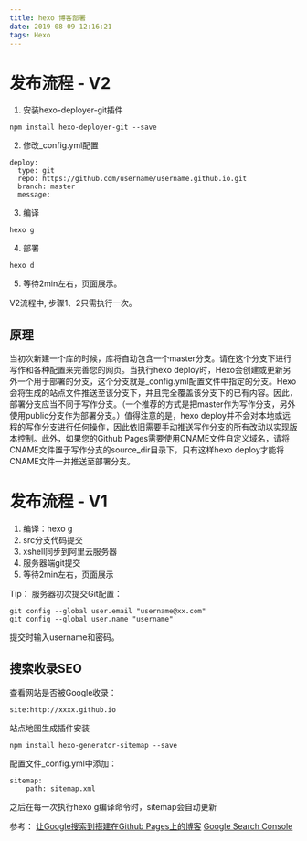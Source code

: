```yaml
---
title: hexo 博客部署
date: 2019-08-09 12:16:21
tags: Hexo
---
```


# 发布流程 - V2

1. 安装hexo-deployer-git插件
```
npm install hexo-deployer-git --save
```
2. 修改_config.yml配置
```
deploy:
  type: git
  repo: https://github.com/username/username.github.io.git
  branch: master
  message: 
```
3. 编译
```
hexo g
```
4. 部署
```
hexo d
```
5. 等待2min左右，页面展示。

V2流程中, 步骤1、2只需执行一次。

## 原理
当初次新建一个库的时候，库将自动包含一个master分支。请在这个分支下进行写作和各种配置来完善您的网页。当执行hexo deploy时，Hexo会创建或更新另外一个用于部署的分支，这个分支就是_config.yml配置文件中指定的分支。Hexo会将生成的站点文件推送至该分支下，并且完全覆盖该分支下的已有内容。因此，部署分支应当不同于写作分支。（一个推荐的方式是把master作为写作分支，另外使用public分支作为部署分支。）值得注意的是，hexo deploy并不会对本地或远程的写作分支进行任何操作，因此依旧需要手动推送写作分支的所有改动以实现版本控制。此外，如果您的Github Pages需要使用CNAME文件自定义域名，请将CNAME文件置于写作分支的source_dir目录下，只有这样hexo deploy才能将CNAME文件一并推送至部署分支。

# 发布流程 - V1
1. 编译：hexo g
2. src分支代码提交
3. xshell同步到阿里云服务器
4. 服务器端git提交
5. 等待2min左右，页面展示

Tip：
服务器初次提交Git配置：
```
git config --global user.email "username@xx.com"
git config --global user.name "username"
```

提交时输入username和密码。

## 搜索收录SEO
查看网站是否被Google收录：
```
site:http://xxxx.github.io
```
站点地图生成插件安装
```
npm install hexo-generator-sitemap --save
```
配置文件_config.yml中添加：
```
sitemap:
    path: sitemap.xml
```
之后在每一次执行hexo g编译命令时，sitemap会自动更新

参考：
[让Google搜索到搭建在Github Pages上的博客](https://jactor-sue.github.io/zh-CN/how-blog-on-githubpages-can-be-searched-by-google/)
[Google Search Console](https://search.google.com/search-console/about)